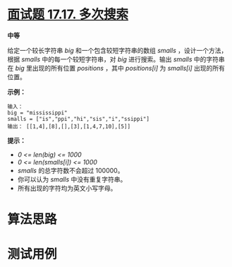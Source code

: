 # [面试题 17.17. 多次搜索][cnTitle]

**中等**

给定一个较长字符串 *big* 和一个包含较短字符串的数组 *smalls* ，设计一个方法，根据 *smalls* 中的每一个较短字符串，对 *big* 进行搜索。输出 *smalls* 中的字符串在 *big* 里出现的所有位置 *positions* ，其中 *positions[i]* 为 *smalls[i]* 出现的所有位置。

**示例：** 

```
输入：
big = "mississippi"
smalls = ["is","ppi","hi","sis","i","ssippi"]
输出： [[1,4],[8],[],[3],[1,4,7,10],[5]]

```

**提示：** 

-  *0 <= len(big) <= 1000*  
-  *0 <= len(smalls[i]) <= 1000*  
-  *smalls* 的总字符数不会超过 100000。 
- 你可以认为 *smalls* 中没有重复字符串。 
- 所有出现的字符均为英文小写字母。




# 算法思路

# 测试用例
```
```

[cnTitle]: https://leetcode-cn.com/problems/multi-search-lcci/
